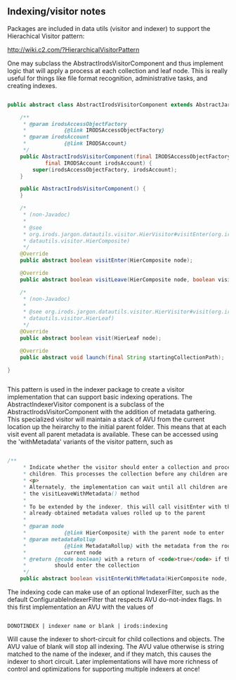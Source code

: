 ## Indexing/visitor notes


Packages are included in data utils (visitor and indexer) to support the Hierachical Visitor pattern:

http://wiki.c2.com/?HierarchicalVisitorPattern

One may subclass the AbstractIrodsVisitorComponent and thus implement logic that will apply a process at each collection and leaf node. This is really useful for things like 
file format recognition, administrative tasks, and creating indexes.

```Java

public abstract class AbstractIrodsVisitorComponent extends AbstractJargonService implements HierVisitor {

	/**
	 * @param irodsAccessObjectFactory
	 *            {@link IRODSAccessObjectFactory}
	 * @param irodsAccount
	 *            {@link IRODSAccount}
	 */
	public AbstractIrodsVisitorComponent(final IRODSAccessObjectFactory irodsAccessObjectFactory,
			final IRODSAccount irodsAccount) {
		super(irodsAccessObjectFactory, irodsAccount);
	}

	public AbstractIrodsVisitorComponent() {
	}

	/*
	 * (non-Javadoc)
	 *
	 * @see
	 * org.irods.jargon.datautils.visitor.HierVisitor#visitEnter(org.irods.jargon.
	 * datautils.visitor.HierComposite)
	 */
	@Override
	public abstract boolean visitEnter(HierComposite node);

	@Override
	public abstract boolean visitLeave(HierComposite node, boolean visitorEntered);

	/*
	 * (non-Javadoc)
	 *
	 * @see org.irods.jargon.datautils.visitor.HierVisitor#visit(org.irods.jargon.
	 * datautils.visitor.HierLeaf)
	 */
	@Override
	public abstract boolean visit(HierLeaf node);

	@Override
	public abstract void launch(final String startingCollectionPath);

}



```

This pattern is used in the indexer package to create a visitor implementation that can support basic indexing operations. The AbstractIndexerVisitor component is
a subclass of the AbstractIrodsVisitorComponent with the addition of metadata gathering. This specialized visitor will maintain a stack of AVU from the current location up the 
heirarchy to the initial parent folder. This means that at each visit event all parent metadata is available. These can be accessed using the 'withMetadata' variants
of the visitor pattern, such as

```Java

/**
	 * Indicate whether the visitor should enter a collection and process its
	 * children. This processes the collection before any children are processed.
	 * <p>
	 * Alternately, the implementation can wait until all children are processed in
	 * the visitLeaveWithMetadata() method
	 *
	 * To be extended by the indexer, this will call visitEnter with the
	 * already-obtained metadata values rolled up to the parent
	 *
	 * @param node
	 *            {@link HierComposite} with the parent node to enter
	 * @param metadataRollup
	 *            {@link MetadataRollup} with the metadata from the root down to the
	 *            current node
	 * @return {@code boolean} with a return of <code>true</code> if the visitor
	 *         should enter the collection
	 */
	public abstract boolean visitEnterWithMetadata(HierComposite node, MetadataRollup metadataRollup);


```


The indexing code can make use of an optional IndexerFilter, such as the default ConfigurableIndexerFilter that respects AVU do-not-index flags. In this 
first implementation an AVU with the values of 

```

DONOTINDEX | indexer name or blank | irods:indexing

```

Will cause the indexer to short-circuit for child collections and objects. The AVU value of blank will stop all indexing. The AVU value otherwise is string matched
to the name of the indexer, and if they match, this causes the indexer to short circuit. Later implementations will have more richness of control and optimizations for
supporting multiple indexers at once!















